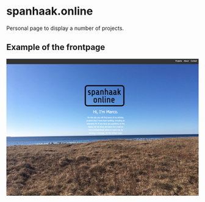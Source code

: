 # spanhaak.online
Personal page to display a number of projects.

## Example of the frontpage
![Frontpage example](https://github.com/Spanhaak/spanhaak.online/blob/master/img/ss-frontpage.png?raw=true "Frontpage screenshot")
